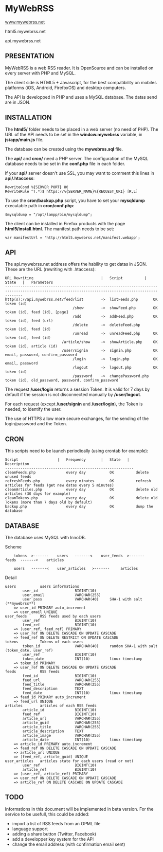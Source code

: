 MyWebRSS
========
www.mywebrss.net

html5.mywebrss.net

api.mywebrss.net

PRESENTATION
------------
MyWebRSS is a web RSS reader. It is OpenSource and can be installed on every server with PHP and MySQL.

The client side is HTML5 + Javascript, for the best compatibility on mobiles platforms (iOS, Android, FirefoxOS) and desktop computers.

The API is developped in PHP and uses a MySQL database. The datas send are in JSON.

INSTALLATION
------------
The **html5/** folder needs to be placed in a web server (no need of PHP). The URL of the API needs to be set in the **window.mywebrss** variable, in **js/app/main.js** file.

The database can be created using the **mywebrss.sql** file.

The **api/** and **cron/** need a PHP server. The configuration of the MySQL database needs to be set in the **conf.php** file in each folder.

If your **api/** server doesn't use SSL, you may want to comment this lines in **api/.htaccess**:

	RewriteCond %{SERVER_PORT} 80 
	RewriteRule ^(.*)$ https://%{SERVER_NAME}%{REQUEST_URI} [R,L]

To use the **cron/backup.php** script, you have to set your **mysqldump** executable path in **cron/conf.php**:

	$mysqldump = "/opt/lampp/bin/mysqldump";

The client can be installed in Firefox products with the page **html5/install.html**. The manifest path needs to be set:

	var manifestUrl = 'http://html5.mywebrss.net/manifest.webapp';

API
---
The api.mywebrss.net address offers the hability to get datas in JSON. These are the URL (rewriting with .htaccess):
	
	URL Rewriting								|	Script			|	State	|	Parameters
	----------------------------------------------------------------------------------------------------------------------------------------------------
	http(s)://api.mywebrss.net/feed/list		->	listFeeds.php		OK			token (id)
							       /show		->	showFeed.php		OK			token (id), feed (id), [page]
								   /add			->	addFeed.php			OK			token (id), feed (url)
								   /delete		->	deleteFeed.php					token (id), feed (id)
								   /unread		->	unreadFeed.php		OK			token (id), feed (id)
							  /article/show		->	showArticle.php		OK			token (id), article (id)
							  /user/signin		->	signin.php			OK			email, password, confirm_password
							       /login		->	login.php			OK			email, password
							       /logout		->	logout.php			OK			token (id)
								   /password	->	changePassword.php				token (id), old_password, password, confirm_password

The request **/user/login** returns a session Token. It is valid for 7 days by default if the session is not disconnected manually by **/user/logout**.

For each request (except **/user/signin** and **/user/login**), the Token is needed, to identify the user.

The use of HTTPS allow more secure exchanges, for the sending of the login/password and the Token.

CRON
----
This scripts need to be launch periodically (using crontab for example):
	
	Script					|	Frequency		|	State	|	Description
	-----------------------------------------------------------
	cleanFeeds.php				every day			OK			delete unused feeds
	refreshFeeds.php			every minutes		OK			refresh articles for feeds (get new datas every 5 minutes)
	cleanArticles.php			every day			OK			delete old articles (30 days for example)
	cleanTokens.php				every day			OK			delete old Tokens (more than 7 days old by default)
	backup.php					every day			OK			dump the database

DATABASE
--------
The database uses MySQL with InnoDB.

Scheme
		
		tokens	>-------	users	-------<	user_feeds	>-------	 feeds	-------<	articles
		
		users	-------<	user_articles	>-------	 articles

Detail
	
	users			users informations
			user_id					BIGINT(10)
			user_email				VARCHAR(255)
			user_pass				VARCHAR(40)		SHA-1 with salt (**mywebrss**)
		=> user_id PRIMARY auto_increment
		=> user_email UNIQUE
	user_feeds		RSS feeds used by each users
			user_ref				BIGINT(10)
			feed_ref				BIGINT(10)
		=> (user_ref, feed_ref) PRIMARY
		=> user_ref ON DELETE CASCADE ON UPDATE CASCADE
		=> feed_ref ON DELETE RESTRICT ON UPDATE CASCADE
	tokens			Tokens of each users
			token_id				VARCHAR(40)		random SHA-1 with salt (token_date, user_ref)
			user_ref				BIGINT(10)
			token_date				INT(10)			linux timestamp
		=> token_id PRIMARY
		=> user_ref ON DELETE CASCADE ON UPDATE CASCADE
	feeds			RSS feeds
			feed_id					BIGINT(10)
			feed_url				VARCHAR(255)
			feed_title				VARCHAR(255)
			feed_description		TEXT
			feed_date				INT(10)			linux timestamp
		=> feed_id PRIMARY auto_increment
		=> feed_url UNIQUE
	articles		articles of each RSS feeds
			article_id				BIGINT(10)
			feed_ref				BIGINT(10)
			article_url				VARCHAR(255)
			article_guid			VARCHAR(255)
			article_title			VARCHAR(255)
			article_description		TEXT
			article_image			VARCHAR(255)
			article_date			INT(10)			linux timestamp
		=> article_id PRIMARY auto_increment
		=> feed_ref ON DELETE CASCADE ON UPDATE CASCADE
		=> article_url UNIQUE
		=> (feed_ref, article_guid) UNIQUE
	user_articles	articles state for each users (read or not)
			user_ref				BIGINT(10)
			article_ref				BIGINT(10)
		=> (user_ref, article_ref) PRIMARY
		=> user_ref ON DELETE CASCADE ON UPDATE CASCADE
		=> article_ref ON DELETE CASCADE ON UPDATE CASCADE

TODO
----
Informations in this document will be implemented in beta version. For the service to be usefull, this could be added:
* import a list of RSS feeds from an OPML file
* language support
* adding a share button (Twitter, Facebook)
* add a developper key system for the API
* change the email address (with confirmation email sent)
